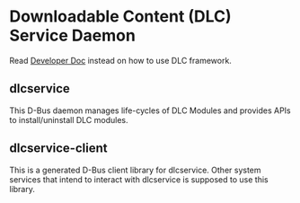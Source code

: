 # Downloadable Content (DLC) Service Daemon

Read [Developer Doc] instead on how to use DLC framework.

## dlcservice
This D-Bus daemon manages life-cycles of DLC Modules and provides APIs to
install/uninstall DLC modules.

## dlcservice-client
This is a generated D-Bus client library for dlcservice. Other system services
that intend to interact with dlcservice is supposed to use this library.

[Developer Doc]: docs/developer.md

